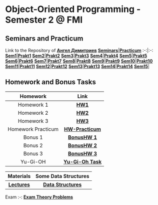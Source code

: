 # Object-Oriented Programming - Semester 2 @ FMI



## **Seminars and Practicum**
Link to the Repository of [**Ангел Димитриев**]([https://github.com/Angeld55/Object-oriented_programming_FMI](https://github.com/Angeld55/Object-oriented_programming_FMI/tree/b62440d28f3f984cb64b897c74e20ec418f2c627))
[**Seminars**](https://github.com/RoronoaFilip/Object-Oriented_Programming/tree/main/Seminars/Seminars)|[**Practicum**](https://github.com/RoronoaFilip/Object-Oriented_Programming/tree/main/Seminars/Practicum)
:-:|:-:
[**Sem1**](https://github.com/RoronoaFilip/Object-Oriented_Programming/tree/main/Seminars/Seminars/Sem.1)|[**Prakt1**](https://github.com/RoronoaFilip/Object-Oriented_Programming/tree/main/Seminars/Practicum/Pract.1)
[**Sem2**](https://github.com/RoronoaFilip/Object-Oriented_Programming/tree/main/Seminars/Seminars/Sem.2)|[**Prakt2**](https://github.com/RoronoaFilip/Object-Oriented_Programming/tree/main/Seminars/Practicum/Pract.2)
[**Sem3**](https://github.com/RoronoaFilip/Object-Oriented_Programming/tree/main/Seminars/Seminars/Sem.3)|[**Prakt3**](https://github.com/RoronoaFilip/Object-Oriented_Programming/tree/main/Seminars/Practicum/Pract.3)
[**Sem4**](https://github.com/RoronoaFilip/Object-Oriented_Programming/tree/main/Seminars/Seminars/Sem.4)|[**Prakt4**](https://github.com/RoronoaFilip/Object-Oriented_Programming/tree/main/Seminars/Practicum/Pract.4)
[**Sem5**](https://github.com/RoronoaFilip/Object-Oriented_Programming/tree/main/Seminars/Seminars/Sem.5)|[**Prakt5**](https://github.com/RoronoaFilip/Object-Oriented_Programming/tree/main/Seminars/Practicum/Pract.5)
[**Sem6**](https://github.com/RoronoaFilip/Object-Oriented_Programming/tree/main/Seminars/Seminars/Sem.6)|[**Prakt6**](https://github.com/RoronoaFilip/Object-Oriented_Programming/tree/main/Seminars/Practicum/Pract.6)
[**Sem7**](https://github.com/RoronoaFilip/Object-Oriented_Programming/tree/main/Seminars/Seminars/Sem.7)|[**Prakt7**](https://github.com/RoronoaFilip/Object-Oriented_Programming/tree/main/Seminars/Practicum/Pract.7)
[**Sem8**](https://github.com/RoronoaFilip/Object-Oriented_Programming/tree/main/Seminars/Seminars/Sem.8)|[**Prakt8**](https://github.com/RoronoaFilip/Object-Oriented_Programming/tree/main/Seminars/Practicum/Pract.8)
[**Sem9**](https://github.com/RoronoaFilip/Object-Oriented_Programming/tree/main/Seminars/Seminars/Sem.9)|[**Prakt9**](https://github.com/RoronoaFilip/Object-Oriented_Programming/tree/main/Seminars/Practicum/Pract.9)
[**Sem10**](https://github.com/RoronoaFilip/Object-Oriented_Programming/tree/main/Seminars/Seminars/Sem.10)|[**Prakt10**](https://github.com/RoronoaFilip/Object-Oriented_Programming/tree/main/Seminars/Practicum/Pract.10)
[**Sem11**](https://github.com/RoronoaFilip/Object-Oriented_Programming/tree/main/Seminars/Seminars/Sem.11)|[**Prakt11**](https://github.com/RoronoaFilip/Object-Oriented_Programming/tree/main/Seminars/Practicum/Pract.11)
[**Sem12**](https://github.com/RoronoaFilip/Object-Oriented_Programming/tree/main/Seminars/Seminars/Sem.12)|[**Prakt12**](https://github.com/RoronoaFilip/Object-Oriented_Programming/tree/main/Seminars/Practicum/Pract.12)
[**Sem13**](https://github.com/RoronoaFilip/Object-Oriented_Programming/tree/main/Seminars/Seminars/Sem.13)|[**Prakt13**](https://github.com/RoronoaFilip/Object-Oriented_Programming/tree/main/Seminars/Practicum/Pract.13)
[**Sem14**](https://github.com/RoronoaFilip/Object-Oriented_Programming/tree/main/Seminars/Seminars/Sem.14)|[**Prakt14**](https://github.com/RoronoaFilip/Object-Oriented_Programming/tree/main/Seminars/Practicum/Pract.14)
[**Sem15**](https://github.com/RoronoaFilip/Object-Oriented_Programming/tree/main/Seminars/Seminars/Sem.15)|

## **Homework and Bonus Tasks**
Homework|Link
:-:|:-:
Homework 1|[**HW1**](https://github.com/RoronoaFilip/Object-Oriented_Programming/tree/main/Homework/HW1)
Homework 2|[**HW2**](https://github.com/RoronoaFilip/Object-Oriented_Programming/tree/main/Homework/HW2)
Homework 3|[**HW3**](https://github.com/RoronoaFilip/Object-Oriented_Programming/tree/main/Homework/HW3)
Homework Practicum|[**HW-Practicum**](https://github.com/RoronoaFilip/Object-Oriented_Programming/tree/main/Homework/HW-Practicum)
Bonus 1|[**BonusHW 1**](https://github.com/RoronoaFilip/Object-Oriented_Programming/tree/main/Homework/Bonus)
Bonus 2|[**BonusHW 2**](https://github.com/RoronoaFilip/Object-Oriented_Programming/tree/main/Homework/Bonus2)
Bonus 3|[**BonusHW 3**](https://github.com/RoronoaFilip/Object-Oriented_Programming/tree/main/Homework/Bonus3)
Yu-Gi-OH|[**Yu-Gi-Oh Task**](https://github.com/RoronoaFilip/Object-Oriented_Programming/tree/main/Homework/Yu-Gi-OH)

Materials | Some Data Structures
:-:|:-:
[**Lectures**](https://github.com/RoronoaFilip/Object-Oriented_Programming/tree/main/Lectures)| [**Data Structures**](https://github.com/RoronoaFilip/Data_Structures_And_Algorithms/tree/main/Data_Structures)

Exam
:-:
[**Exam Theory Problems**](https://github.com/RoronoaFilip/Object-Oriented_Programming/tree/main/Exam/ExamThemes.pdf)

